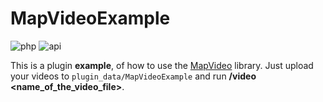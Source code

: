 # MapVideoExample

![php](https://img.shields.io/badge/php-8.1-informational)
![api](https://img.shields.io/badge/pocketmine-5.0-informational)

This is a plugin **example**, of how to use the [MapVideo](https://github.com/J1b1x/MapVideo) library.
Just upload your videos to ``plugin_data/MapVideoExample`` and run **/video <name_of_the_video_file>**.
